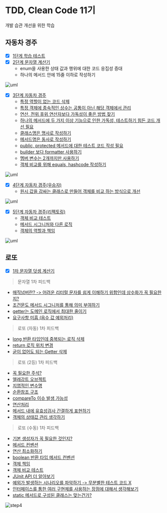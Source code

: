 # TDD, Clean Code 11기
개발 습관 개선을 위한 학습

## 자동차 경주

- [x] [1단게 학습 테스트](https://github.com/next-step/java-racingcar/pull/1847#pullrequestreview-601760737)
- [x] [2단계 문자열 계산기](https://github.com/next-step/java-racingcar/pull/1914#pullrequestreview-605336872)
    - enum을 사용한 상태 값과 행위에 대한 코드 응집성 증대
    - 하나의 메서드 안에 15줄 이하로 작성하기

![uml](docs/Constants.png)

- [x] [3단계 자동차 경주](https://github.com/next-step/java-racingcar/pull/1960#pullrequestreview-607170886)
    - [특정 역할이 없는 코드 삭제](https://github.com/next-step/java-racingcar/pull/1960#discussion_r589048328)
    - [특정 객체에 종속적인 상수는 공통이 아닌 해당 객체에서 관리](https://github.com/next-step/java-racingcar/pull/1960#discussion_r589048600)
    - [연산, 전위 후위 연산자보다 가독성이 좋은 방법 찾기](https://github.com/next-step/java-racingcar/pull/1960#discussion_r589049127)
    - [하나의 메서드에 두 가지 이상 기능으로 인한 가독성, 테스트하기 힘든 코드 개선 필요](https://github.com/next-step/java-racingcar/pull/1960#discussion_r589050223)
    - [클래스명은 명사로 작성하기](https://github.com/next-step/java-racingcar/pull/1960#discussion_r590055725)
    - [메서드명은 동사로 작성하기](https://github.com/next-step/java-racingcar/pull/1960#discussion_r590056162)
    - [public, protected 메서드에 대한 테스트 코드 작성 필요](https://github.com/next-step/java-racingcar/pull/1960#discussion_r590072116)
    - [builder 보다 formatter 사용하기](https://github.com/next-step/java-racingcar/pull/1960#discussion_r590075327)
    - [멤버 변수는 2개까지만 사용하기](https://github.com/next-step/java-racingcar/pull/1960#discussion_r590078081)
    - [객체 비교를 위해 equals, hashcode 작성하기](https://github.com/next-step/java-racingcar/pull/1960#discussion_r590105669)

![uml](docs/RequestRacingGame.png)

- [x] [4단계 자동차 경주(우승자)](https://github.com/next-step/java-racingcar/pull/2013)
    - [원시 값을 감싸는 클래스로 만들어 객체를 비교 하는 방식으로 개선](https://github.com/next-step/java-racingcar/pull/2013#pullrequestreview-609736875)
  
![uml](docs/step4.png)

- [x] [5단계 자동차 경주(리펙토링)](https://github.com/next-step/java-racingcar/pull/2037)
    - [객체 비교 테스트](https://github.com/next-step/java-racingcar/pull/2037#discussion_r593197783)
    - [메서드 시그니처와 다른 로직](https://github.com/next-step/java-racingcar/pull/2037#discussion_r593202597)
    - [객체의 역할과 책임](https://github.com/next-step/java-racingcar/pull/2037#discussion_r593203847)
  
![uml](docs/step5.png)


## 로또

- [x] [1차 문자열 덧셈 계산기](https://github.com/next-step/java-lotto/pull/1242)

> 문자열 1차 피드백

- [매직넘버란? -> 어려운 리터럴 문자를 쉽게 이해하기 위함인데 상수화가 꼭 필요한지?](https://github.com/next-step/java-lotto/pull/1242#discussion_r594298154)
- [조건문도 메서드 시그니처를 통해 의미 부여하기](https://github.com/next-step/java-lotto/pull/1242#discussion_r594304155)
- [getter는 도메인 로직에서 최대한 줄이기](https://github.com/next-step/java-lotto/pull/1242#discussion_r594307685)
- [요구사항 미흡 (음수 값 예외처리)](https://github.com/next-step/java-lotto/pull/1242#discussion_r594310922)

> 로또 (자동) 1차 피드백
- [long 반환 타입인데 중복되는 로직 삭제](https://github.com/next-step/java-lotto/pull/1255#discussion_r595985358)
- [return 로직 위치 변경](https://github.com/next-step/java-lotto/pull/1255#discussion_r595986529)
- [굳이 없어도 되는 Getter 삭제](https://github.com/next-step/java-lotto/pull/1255#discussion_r595990045)

> 로또 (2등) 1차 피드백
- [꼭 필요한 주석?](https://github.com/next-step/java-lotto/pull/1261#discussion_r596771924)
- [엘레강트 오브젝트](https://github.com/next-step/java-lotto/pull/1261#discussion_r596800376)
- [지엽적인 변수명](https://github.com/next-step/java-lotto/pull/1261#discussion_r596801645)
- [순환참조 구조](https://github.com/next-step/java-lotto/pull/1261#discussion_r596803272)
- [compareTo 이슈 발생 가능성](https://github.com/next-step/java-lotto/pull/1261#discussion_r596806649)
- [연산처리](https://github.com/next-step/java-lotto/pull/1261#discussion_r596810848)
- [메서드 내에 유효성검사 간결하게 표현하기](https://github.com/next-step/java-lotto/pull/1261#discussion_r596825348)
- [객체의 상태값 관리 생각하기](https://github.com/next-step/java-lotto/pull/1261#discussion_r596829039)

> 로또 (수동) 1차 피드백
- [기본 생성자가 꼭 필요한 것인지?](https://github.com/next-step/java-lotto/pull/1273#discussion_r598077223)
- [메서드 컨벤션](https://github.com/next-step/java-lotto/pull/1273#discussion_r598077620)
- [연산 최소화하기](https://github.com/next-step/java-lotto/pull/1273#discussion_r598077940)
- [boolean 반환 타입 메서드 컨벤션](https://github.com/next-step/java-lotto/pull/1273#discussion_r598078056)
- [객체 책임](https://github.com/next-step/java-lotto/pull/1273#discussion_r598078595)
- [객체 비교 테스트](https://github.com/next-step/java-lotto/pull/1273#discussion_r598078862)
- [JUnit API 더 알아보기](https://github.com/next-step/java-lotto/pull/1273#discussion_r598078901)
- [예외가 발생하는 시나리오를 파악하기 -> 무분별한 테스트 코드 X](https://github.com/next-step/java-lotto/pull/1273#discussion_r598079069)
- [인터페이스를 통한 여러 구현체를 사용하는 장점에 대해서 생각해보기](https://github.com/next-step/java-lotto/pull/1273#discussion_r598079685)
- [static 메서드로 구성된 클래스는 맞는건가?](https://github.com/next-step/java-lotto/pull/1273#discussion_r598080023)

![step4](docs/lotto-step4.png)
